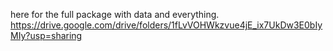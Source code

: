 here for the full package with data and everything. 
https://drive.google.com/drive/folders/1fLvVOHWkzvue4jE_ix7UkDw3E0bIyMIy?usp=sharing

